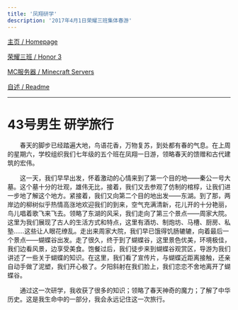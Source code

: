 ```yaml
---
title: '凤翔研学'
description: '2017年4月1日荣耀三班集体春游'
---
```


[主页 / Homepage](http://zhilu.fun)

[荣耀三班 / Honor 3](http://zhilu.fun/honor3)

[MC服务器 / Minecraft Servers](http://zhilu.fun/mc)

[自述 / Readme](http://zhilu.fun/readme)

------

# 43号男生 研学旅行

　　春天的脚步已经踏遍大地，鸟语花香，万物复苏，到处都有春的气息。在上周的星期六，学校组织我们七年级的五个班在凤翔一日游，领略春天的馈赠和古代建筑的宏伟。

　　这一天，我们早早出发，怀着激动的心情来到了第一个目的地——秦公一号大墓。这个墓十分的壮观，雄伟无比，接着，我们又去参观了仿制的棺椁，让我们进一步地了解这个地方。紧接着，我们又向第二个目的地出发——东湖。到了那，两岸边的柳树似乎热情高涨地欢迎我们的到来，空气充满清新，花儿开的十分艳丽，鸟儿唱着歌飞来飞去。领略了东湖的风采，我们走向了第三个景点——周家大院。这里为我们展现了古人的生活方式和特点，这里有酒坊、制炮坊、马槽、厨房、私塾……这些让人眼花缭乱。走出来周家大院，我们早已饿得饥肠辘辘，向着最后一个景点——蝴蝶谷出发。走了很久，终于到了蝴蝶谷，这里景色优美，环境极佳，我们边看风景，边享受美食。饱餐过后，我们徒步来到蝴蝶谷观赏区，导游为我们讲述了一些关于蝴蝶的知识。在这里，我们看了宣传片，与蝴蝶近距离接触，还亲自动手做了泥塑，我们开心极了。夕阳斜射在我们脸上，我们恋恋不舍地离开了蝴蝶谷。

　　通过这一次研学，我收获了很多的知识；领略了春天神奇的魔力；了解了中华历史。这是我生命中的一部分，我会永远记住这一次旅行。